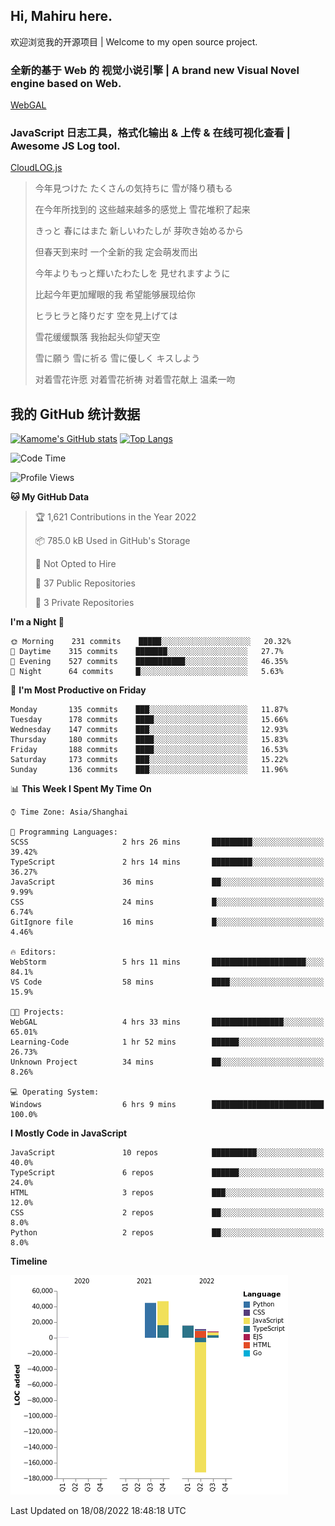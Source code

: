 ## Hi, Mahiru here.

欢迎浏览我的开源项目 | Welcome to my open source project.

### 全新的基于 Web 的 视觉小说引擎 | A brand new Visual Novel engine based on Web.

[WebGAL](https://github.com/MakinoharaShoko/WebGAL)

### JavaScript 日志工具，格式化输出 & 上传 & 在线可视化查看 | Awesome JS Log tool.

[CloudLOG.js](https://github.com/MakinoharaShoko/CloudLog.JS)

> 今年見つけた たくさんの気持ちに 雪が降り積もる  
> 
> 在今年所找到的 这些越来越多的感觉上 雪花堆积了起来  
> 
> きっと 春にはまた 新しいわたしが 芽吹き始めるから  
> 
> 但春天到来时 一个全新的我 定会萌发而出  
> 
> 今年よりもっと輝いたわたしを 見せれますように  
> 
> 比起今年更加耀眼的我 希望能够展现给你  
> 
> ヒラヒラと降りだす 空を見上げては  
> 
> 雪花缓缓飘落 我抬起头仰望天空  
> 
> 雪に願う 雪に祈る 雪に優しく キスしよう  
> 
> 对着雪花许愿 对着雪花祈祷 对着雪花献上 温柔一吻

## 我的 GitHub 统计数据

[![Kamome's GitHub stats](https://github-readme-stats.vercel.app/api?username=MakinoharaShoko)](https://github.com/anuraghazra/github-readme-stats)
[![Top Langs](https://github-readme-stats.vercel.app/api/top-langs/?username=MakinoharaShoko&layout=compact)](https://github.com/anuraghazra/github-readme-stats)

<!--
**MakinoharaShoko/MakinoharaShoko** is a ✨ _special_ ✨ repository because its `README.md` (this file) appears on your GitHub profile.

Here are some ideas to get you started:

- 🔭 I’m currently working on ...
- 🌱 I’m currently learning ...
- 👯 I’m looking to collaborate on ...
- 🤔 I’m looking for help with ...
- 💬 Ask me about ...
- 📫 How to reach me: ...
- 😄 Pronouns: ...
- ⚡ Fun fact: ...
-->

<!--START_SECTION:waka-->
![Code Time](http://img.shields.io/badge/Code%20Time-452%20hrs%2042%20mins-blue)

![Profile Views](http://img.shields.io/badge/Profile%20Views-5-blue)

**🐱 My GitHub Data** 

> 🏆 1,621 Contributions in the Year 2022
 > 
> 📦 785.0 kB Used in GitHub's Storage 
 > 
> 🚫 Not Opted to Hire
 > 
> 📜 37 Public Repositories 
 > 
> 🔑 3 Private Repositories  
 > 
**I'm a Night 🦉** 

```text
🌞 Morning    231 commits    █████░░░░░░░░░░░░░░░░░░░░   20.32% 
🌆 Daytime    315 commits    ███████░░░░░░░░░░░░░░░░░░   27.7% 
🌃 Evening    527 commits    ███████████░░░░░░░░░░░░░░   46.35% 
🌙 Night      64 commits     █░░░░░░░░░░░░░░░░░░░░░░░░   5.63%

```
📅 **I'm Most Productive on Friday** 

```text
Monday       135 commits    ███░░░░░░░░░░░░░░░░░░░░░░   11.87% 
Tuesday      178 commits    ████░░░░░░░░░░░░░░░░░░░░░   15.66% 
Wednesday    147 commits    ███░░░░░░░░░░░░░░░░░░░░░░   12.93% 
Thursday     180 commits    ████░░░░░░░░░░░░░░░░░░░░░   15.83% 
Friday       188 commits    ████░░░░░░░░░░░░░░░░░░░░░   16.53% 
Saturday     173 commits    ███░░░░░░░░░░░░░░░░░░░░░░   15.22% 
Sunday       136 commits    ███░░░░░░░░░░░░░░░░░░░░░░   11.96%

```


📊 **This Week I Spent My Time On** 

```text
⌚︎ Time Zone: Asia/Shanghai

💬 Programming Languages: 
SCSS                     2 hrs 26 mins       █████████░░░░░░░░░░░░░░░░   39.42% 
TypeScript               2 hrs 14 mins       █████████░░░░░░░░░░░░░░░░   36.27% 
JavaScript               36 mins             ██░░░░░░░░░░░░░░░░░░░░░░░   9.99% 
CSS                      24 mins             █░░░░░░░░░░░░░░░░░░░░░░░░   6.74% 
GitIgnore file           16 mins             █░░░░░░░░░░░░░░░░░░░░░░░░   4.46%

🔥 Editors: 
WebStorm                 5 hrs 11 mins       █████████████████████░░░░   84.1% 
VS Code                  58 mins             ████░░░░░░░░░░░░░░░░░░░░░   15.9%

🐱‍💻 Projects: 
WebGAL                   4 hrs 33 mins       ████████████████░░░░░░░░░   65.01% 
Learning-Code            1 hr 52 mins        ██████░░░░░░░░░░░░░░░░░░░   26.73% 
Unknown Project          34 mins             ██░░░░░░░░░░░░░░░░░░░░░░░   8.26%

💻 Operating System: 
Windows                  6 hrs 9 mins        █████████████████████████   100.0%

```

**I Mostly Code in JavaScript** 

```text
JavaScript               10 repos            ██████████░░░░░░░░░░░░░░░   40.0% 
TypeScript               6 repos             ██████░░░░░░░░░░░░░░░░░░░   24.0% 
HTML                     3 repos             ███░░░░░░░░░░░░░░░░░░░░░░   12.0% 
CSS                      2 repos             ██░░░░░░░░░░░░░░░░░░░░░░░   8.0% 
Python                   2 repos             ██░░░░░░░░░░░░░░░░░░░░░░░   8.0%

```


**Timeline**

![Chart not found](https://raw.githubusercontent.com/MakinoharaShoko/MakinoharaShoko/main/charts/bar_graph.png) 


 Last Updated on 18/08/2022 18:48:18 UTC
<!--END_SECTION:waka-->
